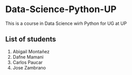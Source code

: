 # Data-Science-Python-UP
This is a course in Data Science wirh Python for UG at UP 

## List of students
1. Abigail Montañez
2. Dafne Mamani
3. Carlos Paucar
4. Jose Zambrano
